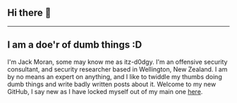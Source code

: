 ## Hi there 👋

---
I am a doe'r of dumb things :D
---

<!--
**itz-d0dgy-2nd/itz-d0dgy-2nd** is a ✨ _special_ ✨ repository because its `README.md` (this file) appears on your GitHub profile.

Here are some ideas to get you started:

- 🔭 I’m currently working on ...
- 🌱 I’m currently learning ...
- 👯 I’m looking to collaborate on ...
- 🤔 I’m looking for help with ...
- 💬 Ask me about ...
- 📫 How to reach me: ...
- 😄 Pronouns: ...
- ⚡ Fun fact: ...
-->

I'm Jack Moran, some may know me as itz-d0dgy. I'm an offensive security consultant, and security researcher based in Wellington, New Zealand. I am by no means an expert on anything, and I like to twiddle my thumbs doing dumb things and write badly written posts about it. Welcome to my new GitHub, I say new as I have locked myself out of my main one [here](https://github.com/itz-d0dgy).
